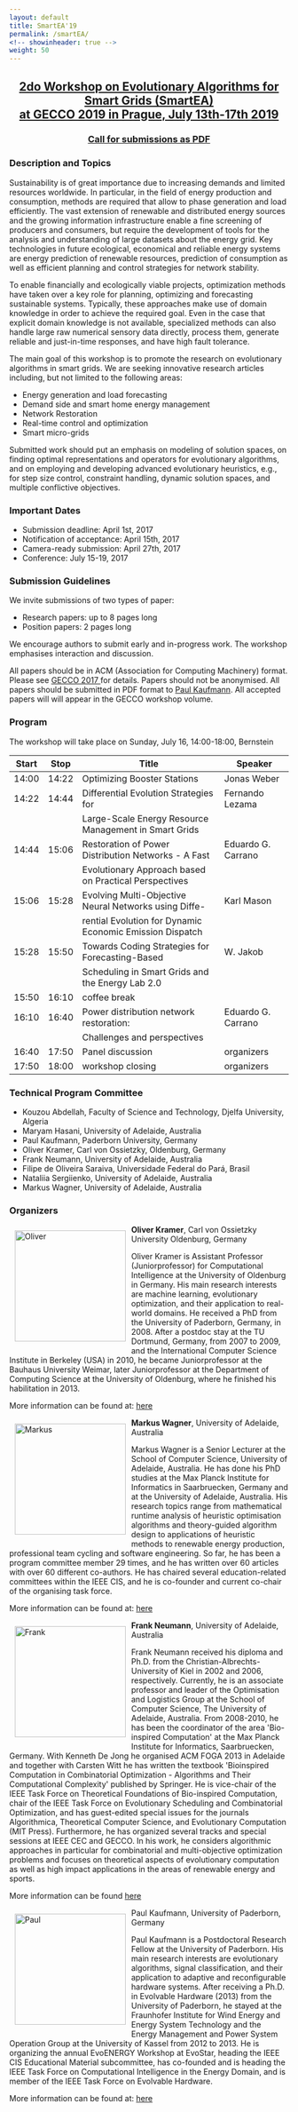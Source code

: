 ```yaml
---
layout: default
title: SmartEA'19
permalink: /smartEA/
<!-- showinheader: true -->
weight: 50
---
```

<center>
<h2><b><a href="https://gecco-2019.sigevo.org/index.html/Workshops#id_Workshop%20on%20Evolutionary%20Algorithms%20for%20Smart%20Grids%20(SmartEA)">2do Workshop on Evolutionary Algorithms for Smart Grids (SmartEA)<br>at ​GECCO 2019 in Prague, July 13th-17th 2019</a></b></h2>

<h3><a href="{{ site.baseurl }}/assets/SmartEA-CfP.pdf">Call for submissions as PDF</a></h3>

</center>

<h3><b>Description and Topics</b></h3>


Sustainability is of great importance due to increasing demands and limited resources worldwide. In particular, in the field of energy production and consumption, methods are required that allow to phase generation and load efficiently. The vast extension of renewable and distributed energy sources and the growing information infrastructure enable a fine screening of producers and consumers, but require the development of tools for the analysis and understanding of large datasets about the energy grid. Key technologies in future ecological, economical and reliable energy systems are energy prediction of renewable resources, prediction of consumption as well as efficient planning and control strategies for network stability.

To enable financially and ecologically viable projects, optimization methods have taken over a key role for planning, optimizing and forecasting sustainable systems. Typically, these approaches make use of domain knowledge in order to achieve the required goal. Even in the case that explicit domain knowledge is not available, specialized methods can also handle large raw numerical sensory data directly, process them, generate reliable and just-in-time responses, and have high fault tolerance.

The main goal of this workshop is to promote the research on evolutionary algorithms in smart grids. We are seeking innovative research articles including, but not limited to the following areas:

- Energy generation and load forecasting
- Demand side and smart home energy management
- Network Restoration
- Real-time control and optimization
- Smart micro-grids

Submitted work should put an emphasis on modeling of solution spaces, on finding optimal representations and operators for evolutionary algorithms, and on employing and developing advanced evolutionary heuristics, e.g., for step size control, constraint handling, dynamic solution spaces, and multiple conflictive objectives.


<h3><b>Important Dates</b></h3>

- Submission deadline: 	April 1st, 2017
- Notification of acceptance: 	April 15th, 2017
- Camera-ready submission: 	April 27th, 2017
- Conference: July 15-19, 2017

<h3><b>Submission Guidelines</b></h3>

We invite submissions of two types of paper:

- Research papers: up to 8 pages long
- Position papers: 2 pages long

We encourage authors to submit early and in-progress work. The workshop emphasises interaction and discussion.

All papers should be in ACM (Association for Computing Machinery) format. Please see <a href="http://gecco-2017.sigevo.org"> GECCO 2017 </a> for details. Papers should not be anonymised. All papers should be submitted in PDF format to <a href="mailto:paul.kaufmann@uni-paderborn.de">Paul Kaufmann</a>. All accepted papers will will appear in the GECCO workshop volume.


<h3><b>Program</b></h3>

The workshop will take place on Sunday, July 16, 14:00-18:00, Bernstein

| Start | Stop  | Title                                                    | Speaker             |
| ----- | ----- | -------------------------------------------------------- | ------------------- |
| 14:00 | 14:22 | Optimizing Booster Stations                              | Jonas Weber         |
| 14:22 | 14:44 | Differential Evolution Strategies for                    | Fernando Lezama     |
|       |       | Large-Scale Energy Resource Management in Smart Grids    |                     |
| 14:44 | 15:06 | Restoration of Power Distribution Networks - A Fast      | Eduardo G. Carrano  |
|       |       | Evolutionary Approach based on Practical Perspectives    |                     |
| 15:06 | 15:28 | Evolving Multi-Objective Neural Networks using Diffe-    | Karl Mason          |
|       |       | rential Evolution for Dynamic Economic Emission Dispatch |                     |
| 15:28 | 15:50 | Towards Coding Strategies for Forecasting-Based          | W. Jakob            |
|       |       | Scheduling in Smart Grids and the Energy Lab 2.0         |                     |
| 15:50 | 16:10 | coffee break                                             |                     |
| 16:10 | 16:40 | Power distribution network restoration:                  | Eduardo G. Carrano  |
|       |       | Challenges and perspectives                              |                     |
| 16:40 | 17:50 | Panel discussion                                         | organizers          |
| 17:50 | 18:00 | workshop closing                                         | organizers          |


<h3><b>Technical Program Committee</b></h3>

- Kouzou Abdellah, Faculty of Science and Technology, Djelfa University, Algeria
- Maryam Hasani, University of Adelaide, Australia
- Paul Kaufmann, Paderborn University, Germany
- Oliver Kramer, Carl von Ossietzky, Oldenburg, Germany
- Frank Neumann, University of Adelaide, Australia
- Filipe de Oliveira Saraiva, Universidade Federal do Pará, Brasil
- Nataliia Sergiienko, University of Adelaide, Australia
- Markus Wagner, University of Adelaide, Australia

<h3><b>Organizers</b></h3>

<div style="float: left">
    <a href="{{ site.baseurl }}/"><img src="{{ site.baseurl }}/assets/oliver.jpeg" alt="Oliver" height="200" hspace="10" vspace="10"></a>
</div>

<b>Oliver Kramer</b>, Carl von Ossietzky University Oldenburg, Germany

Oliver Kramer is Assistant Professor (Juniorprofessor) for Computational Intelligence at the University of Oldenburg in Germany. His main research interests are machine learning, evolutionary optimization, and their application to real-world domains. He received a PhD from the University of Paderborn, Germany, in 2008. After a postdoc stay at the TU Dortmund, Germany, from 2007 to 2009, and the International Computer Science Institute in Berkeley (USA) in 2010, he became Juniorprofessor at the Bauhaus University Weimar, later Juniorprofessor at the Department of Computing Science at the University of Oldenburg, where he finished his habilitation in 2013.


More information can be found at: <a href="http://www.ci.uni-oldenburg.de">here</a>


<div style="float: left">
    <a href="{{ site.baseurl }}/"><img src="{{ site.baseurl }}/assets/mw-cyclists.jpeg" alt="Markus" height="200" hspace="10" vspace="10"></a>
</div>

<b>Markus Wagner</b>, University of Adelaide, Australia

Markus Wagner is a Senior Lecturer at the School of Computer Science, University of Adelaide, Australia. He has done his PhD studies at the Max Planck
Institute for Informatics in Saarbruecken, Germany and at the University of
Adelaide, Australia. His research topics range from mathematical runtime
analysis of heuristic optimisation algorithms and theory-guided algorithm
design to applications of heuristic methods to renewable energy production,
professional team cycling and software engineering. So far, he has been a program committee member 29 times, and he has written over 60 articles with over 60 different co-authors. He has chaired several education-related committees within the IEEE CIS, and he is co-founder and current co-chair of the organising task force.

More information can be found at: <a href="http://cs.adelaide.edu.au/~markus">here</a>

<div style="float: left">
    <a href="{{ site.baseurl }}/"><img src="{{ site.baseurl }}/assets/FrankCS.jpeg" alt="Frank" height="200" hspace="10" vspace="10"></a>
</div>

​<b>Frank Neumann</b>, University of Adelaide, Australia

Frank Neumann received his diploma and Ph.D. from the Christian-Albrechts-University of Kiel in 2002 and 2006, respectively. Currently, he is an associate professor and leader of the Optimisation and Logistics Group at the School of Computer Science, The University of Adelaide, Australia. From 2008-2010, he has been the coordinator of the area 'Bio-inspired Computation' at the Max Planck Institute for Informatics, Saarbruecken, Germany. With Kenneth De Jong he organised ACM FOGA 2013 in Adelaide and together with Carsten Witt he has written the textbook 'Bioinspired Computation in Combinatorial Optimization - Algorithms and Their Computational Complexity' published by Springer. He is vice-chair of the IEEE Task Force on Theoretical Foundations of Bio-inspired Computation, chair of the IEEE Task Force on Evolutionary Scheduling and Combinatorial Optimization, and has guest-edited special issues for the journals Algorithmica, Theoretical Computer Science, and Evolutionary Computation (MIT Press). Furthermore, he has organized several tracks and special sessions at IEEE CEC and GECCO. In his work, he considers algorithmic approaches in particular for combinatorial and multi-objective optimization problems and focuses on theoretical aspects of evolutionary computation as well as high impact applications in the areas of renewable energy and sports.


More information can be found <a href ="http://cs.adelaide.edu.au/~frank">here</a>



<div style="float: left">
    <a href="{{ site.baseurl }}/"><img src="{{ site.baseurl }}/assets/paul.jpg" alt="Paul" height="200" hspace="10" vspace="10"></a>
</div>

<a>Paul Kaufmann</a>, University of Paderborn, Germany

Paul Kaufmann is a Postdoctoral Research Fellow at the University of Paderborn. His main research interests are evolutionary algorithms, signal classification, and their application to adaptive and reconfigurable hardware systems. After receiving a Ph.D. in Evolvable Hardware (2013) from the University of Paderborn, he stayed at the Fraunhofer Institute for Wind Energy and Energy System Technology and the Energy Management and Power System Operation Group at the University of Kassel from 2012 to 2013. He is organizing the annual EvoENERGY Workshop at EvoStar, heading the IEEE CIS Educational Material subcommittee, has co-founded and is heading the IEEE Task Force on Computational Intelligence in the Energy Domain, and is member of the IEEE Task Force on Evolvable Hardware.

More information can be found at: <a href="https://sites.google.com/site/paulkaufmann/">here</a>
